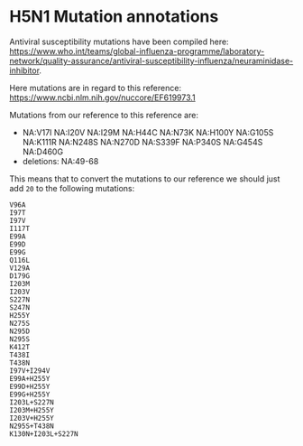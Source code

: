 # H5N1 Mutation annotations

Antiviral susceptibility mutations have been compiled here: https://www.who.int/teams/global-influenza-programme/laboratory-network/quality-assurance/antiviral-susceptibility-influenza/neuraminidase-inhibitor.

Here mutations are in regard to this reference:
https://www.ncbi.nlm.nih.gov/nuccore/EF619973.1

Mutations from our reference to this reference are:

- NA:V17I NA:I20V NA:I29M NA:H44C NA:N73K NA:H100Y NA:G105S NA:K111R NA:N248S NA:N270D NA:S339F NA:P340S NA:G454S NA:D460G
- deletions: NA:49-68

This means that to convert the mutations to our reference we should just add `20` to the following mutations:

```
V96A
I97T
I97V
I117T
E99A
E99D
E99G
Q116L
V129A
D179G
I203M
I203V
S227N
S247N
H255Y
N275S
N295D
N295S
K412T
T438I
T438N
I97V+I294V
E99A+H255Y
E99D+H255Y
E99G+H255Y
I203L+S227N
I203M+H255Y
I203V+H255Y
N295S+T438N
K130N+I203L+S227N
```
